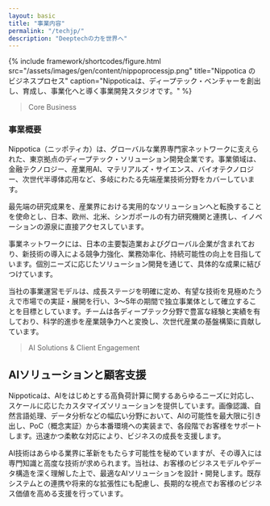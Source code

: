 ```yaml
---
layout: basic
title: "事業内容"
permalink: "/techjp/"
description: "Deeptechの力を世界へ"
---
```





{% include framework/shortcodes/figure.html src="/assets/images/gen/content/nippoprocessjp.png" title="Nippotica のビジネスプロセス" caption="Nippoticaは、ディープテック・ベンチャーを創出し、育成し、事業化へと導く事業開発スタジオです。" %}

> Core Business
> 
### 事業概要

Nippotica（ニッポティカ）は、グローバルな業界専門家ネットワークに支えられた、東京拠点のディープテック・ソリューション開発企業です。事業領域は、金融テクノロジー、産業用AI、マテリアルズ・サイエンス、バイオテクノロジー、次世代半導体応用など、多岐にわたる先端産業技術分野をカバーしています。

最先端の研究成果を、産業界における実用的なソリューションへと転換することを使命とし、日本、欧州、北米、シンガポールの有力研究機関と連携し、イノベーションの源泉に直接アクセスしています。

事業ネットワークには、日本の主要製造業およびグローバル企業が含まれており、新技術の導入による競争力強化、業務効率化、持続可能性の向上を目指しています。個別ニーズに応じたソリューション開発を通じて、具体的な成果に結びつけています。

当社の事業運営モデルは、成長ステージを明確に定め、有望な技術を見極めたうえで市場での実証・展開を行い、3〜5年の期間で独立事業体として確立することを目標としています。チームは各ディープテック分野で豊富な経験と実績を有しており、科学的進歩を産業競争力へと変換し、次世代産業の基盤構築に貢献しています。

> AI Solutions & Client Engagement

## AIソリューションと顧客支援

Nippoticaは、AIをはじめとする高負荷計算に関するあらゆるニーズに対応し、スケールに応じたカスタマイズソリューションを提供しています。画像認識、自然言語処理、データ分析などの幅広い分野において、AIの可能性を最大限に引き出し、PoC（概念実証）から本番環境への実装まで、各段階でお客様をサポートします。迅速かつ柔軟な対応により、ビジネスの成長を支援します。

AI技術はあらゆる業界に革新をもたらす可能性を秘めていますが、その導入には専門知識と高度な技術が求められます。当社は、お客様のビジネスモデルやデータ構造を深く理解した上で、最適なAIソリューションを設計・開発します。既存システムとの連携や将来的な拡張性にも配慮し、長期的な視点でお客様のビジネス価値を高める支援を行っています。
